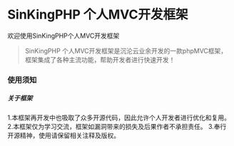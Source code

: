 # SinKingPHP 个人MVC开发框架
欢迎使用SinKingPHP个人MVC开发框架
> SinKingPHP 个人MVC开发框架是沉沦云业余开发的一款phpMVC框架，框架集成了各种主流功能，帮助开发者进行快速开发！
### 使用须知

##### 关于框架
1.本框架再开发中也吸取了众多开源代码，因此允许个人开发者进行优化和复用。
2.本框架仅为学习交流，框架如漏洞带来的损失及后果作者不承担责任。
3.奉行开源精神，使用请保留相关注释及版权。
